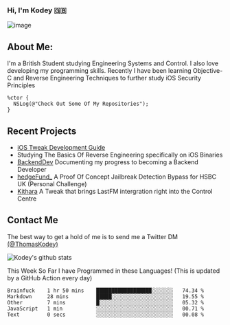 ### Hi, I'm Kodey 🇬🇧
![image](https://kodeycodesstuff.tech/memoji.jpg)

## About Me:
I'm a British Student studying Engineering Systems and Control. I also love developing my programming skills.
Recently I have been learning Objective-C and Reverse Engineering Techniques to further study iOS Security Principles

```objc
%ctor {
  NSLog(@"Check Out Some Of My Repositories");  
}
```

## Recent Projects
- [iOS Tweak Development Guide](https://kodeycodesstuff.tech/guide)
- Studying The Basics Of Reverse Engineering specifically on iOS Binaries
- [BackendDev](https://github.com/KodeyThomas/BackendDev) Documenting my progress to becoming a Backend Developer
- [hedgeFund_](https://github.com/KodeyThomas/hedgeFund) A Proof Of Concept Jailbreak Detection Bypass for HSBC UK (Personal Challenge)
- [Kithara](https://github.com/KodeyThomas/Kithara) A Tweak that brings LastFM intergration right into the Control Centre

## Contact Me
The best way to get a hold of me is to send me a Twitter DM [(@ThomasKodey)](https://twitter.com/ThomasKodey)

![Kodey's github stats](https://githubstats.kodeythomas.vercel.app/api?username=KodeyThomas)

This Week So Far I have Programmed in these Languages! (This is updated by a GitHub Action every day)
<!--START_SECTION:waka-->
```text
Brainfuck    1 hr 50 mins    ██████████████████░░░░░░░   74.34 % 
Markdown     28 mins         █████░░░░░░░░░░░░░░░░░░░░   19.55 % 
Other        7 mins          █░░░░░░░░░░░░░░░░░░░░░░░░   05.32 % 
JavaScript   1 min           ░░░░░░░░░░░░░░░░░░░░░░░░░   00.71 % 
Text         0 secs          ░░░░░░░░░░░░░░░░░░░░░░░░░   00.08 %
```
<!--END_SECTION:waka-->
